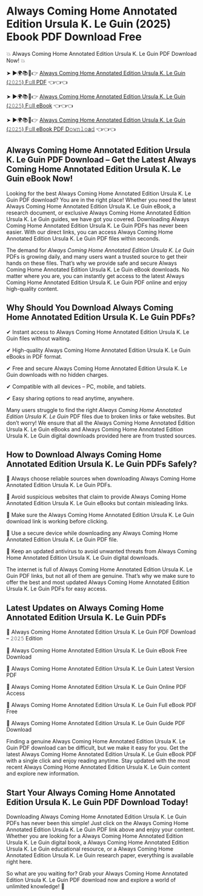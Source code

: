 # Always Coming Home Annotated Edition Ursula K. Le Guin (2025) Ebook PDF Download Free

💥 Always Coming Home Annotated Edition Ursula K. Le Guin PDF Download Now! 💥

➤ ►🌍📚📱👉 [Always Coming Home Annotated Edition Ursula K. Le Guin (𝟸𝟶𝟸𝟻) F𝚞ll PDF](https://getpdf.xyz/always-coming-home-annotated-edition-ursula-k.-le-guin) 👈👈👈


➤ ►🌍📚📱👉 [Always Coming Home Annotated Edition Ursula K. Le Guin (𝟸𝟶𝟸𝟻) F𝚞ll eBook](https://getpdf.xyz/always-coming-home-annotated-edition-ursula-k.-le-guin) 👈👈👈


➤ ►🌍📚📱👉 [Always Coming Home Annotated Edition Ursula K. Le Guin (𝟸𝟶𝟸𝟻) F𝚞ll eBook PDF D𝚘𝚠𝚗𝚕𝚘a𝚍](https://getpdf.xyz/always-coming-home-annotated-edition-ursula-k.-le-guin) 👈👈👈


## Always Coming Home Annotated Edition Ursula K. Le Guin PDF Download – Get the Latest Always Coming Home Annotated Edition Ursula K. Le Guin eBook Now!

Looking for the best Always Coming Home Annotated Edition Ursula K. Le Guin PDF download? You are in the right place! Whether you need the latest Always Coming Home Annotated Edition Ursula K. Le Guin eBook, a research document, or exclusive Always Coming Home Annotated Edition Ursula K. Le Guin guides, we have got you covered. Downloading Always Coming Home Annotated Edition Ursula K. Le Guin PDFs has never been easier. With our direct links, you can access Always Coming Home Annotated Edition Ursula K. Le Guin PDF files within seconds.

The demand for *Always Coming Home Annotated Edition Ursula K. Le Guin* PDFs is growing daily, and many users want a trusted source to get their hands on these files. That’s why we provide safe and secure Always Coming Home Annotated Edition Ursula K. Le Guin eBook downloads. No matter where you are, you can instantly get access to the latest Always Coming Home Annotated Edition Ursula K. Le Guin PDF online and enjoy high-quality content.

## Why Should You Download Always Coming Home Annotated Edition Ursula K. Le Guin PDFs?

✔ Instant access to Always Coming Home Annotated Edition Ursula K. Le Guin files without waiting.

✔ High-quality Always Coming Home Annotated Edition Ursula K. Le Guin eBooks in PDF format.

✔ Free and secure Always Coming Home Annotated Edition Ursula K. Le Guin downloads with no hidden charges.

✔ Compatible with all devices – PC, mobile, and tablets.

✔ Easy sharing options to read anytime, anywhere.

Many users struggle to find the right *Always Coming Home Annotated Edition Ursula K. Le Guin* PDF files due to broken links or fake websites. But don’t worry! We ensure that all the Always Coming Home Annotated Edition Ursula K. Le Guin eBooks and Always Coming Home Annotated Edition Ursula K. Le Guin digital downloads provided here are from trusted sources.

## How to Download Always Coming Home Annotated Edition Ursula K. Le Guin PDFs Safely?

📌 Always choose reliable sources when downloading Always Coming Home Annotated Edition Ursula K. Le Guin PDFs.

📌 Avoid suspicious websites that claim to provide Always Coming Home Annotated Edition Ursula K. Le Guin eBooks but contain misleading links.

📌 Make sure the Always Coming Home Annotated Edition Ursula K. Le Guin download link is working before clicking.

📌 Use a secure device while downloading any Always Coming Home Annotated Edition Ursula K. Le Guin PDF file.

📌 Keep an updated antivirus to avoid unwanted threats from Always Coming Home Annotated Edition Ursula K. Le Guin digital downloads.

The internet is full of Always Coming Home Annotated Edition Ursula K. Le Guin PDF links, but not all of them are genuine. That’s why we make sure to offer the best and most updated Always Coming Home Annotated Edition Ursula K. Le Guin PDFs for easy access.

## Latest Updates on Always Coming Home Annotated Edition Ursula K. Le Guin PDFs

🔹 Always Coming Home Annotated Edition Ursula K. Le Guin PDF Download – 𝟸𝟶𝟸𝟻 Edition

🔹 Always Coming Home Annotated Edition Ursula K. Le Guin eBook Free Download

🔹 Always Coming Home Annotated Edition Ursula K. Le Guin Latest Version PDF

🔹 Always Coming Home Annotated Edition Ursula K. Le Guin Online PDF Access

🔹 Always Coming Home Annotated Edition Ursula K. Le Guin Full eBook PDF Free

🔹 Always Coming Home Annotated Edition Ursula K. Le Guin Guide PDF Download

Finding a genuine Always Coming Home Annotated Edition Ursula K. Le Guin PDF download can be difficult, but we make it easy for you. Get the latest Always Coming Home Annotated Edition Ursula K. Le Guin eBook PDF with a single click and enjoy reading anytime. Stay updated with the most recent Always Coming Home Annotated Edition Ursula K. Le Guin content and explore new information.

## Start Your Always Coming Home Annotated Edition Ursula K. Le Guin PDF Download Today!

Downloading Always Coming Home Annotated Edition Ursula K. Le Guin PDFs has never been this simple! Just click on the Always Coming Home Annotated Edition Ursula K. Le Guin PDF link above and enjoy your content. Whether you are looking for a Always Coming Home Annotated Edition Ursula K. Le Guin digital book, a Always Coming Home Annotated Edition Ursula K. Le Guin educational resource, or a Always Coming Home Annotated Edition Ursula K. Le Guin research paper, everything is available right here.

So what are you waiting for? Grab your Always Coming Home Annotated Edition Ursula K. Le Guin PDF download now and explore a world of unlimited knowledge! 🚀